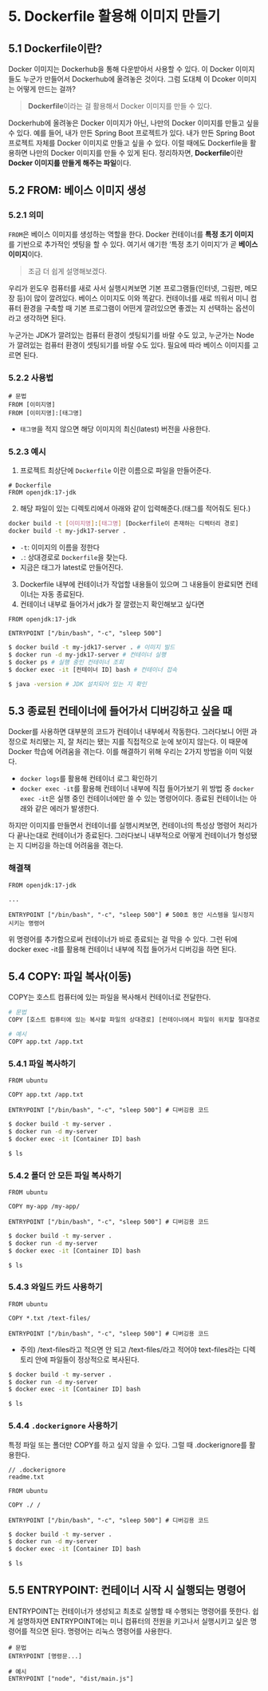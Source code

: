 # 5. Dockerfile 활용해 이미지 만들기
## 5.1 Dockerfile이란?
Docker 이미지는 Dockerhub을 통해 다운받아서 사용할 수 있다. 이 Docker 이미지들도 누군가 만들어서 Dockerhub에 올려놓은 것이다. 그럼 도대체 이 Dcoker 이미지는 어떻게 만드는 걸까?

> **Dockerfile**이라는 걸 활용해서 Docker 이미지를 만들 수 있다.

Dockerhub에 올려놓은 Docker 이미지가 아닌, 나만의 Docker 이미지를 만들고 싶을 수 있다. 예를 들어, 내가 만든 Spring Boot 프로젝트가 있다. 내가 만든 Spring Boot 프로젝트 자체를 Docker 이미지로 만들고 싶을 수 있다. 이럴 때에도 Dockerfile을 활용하면 나만의 Docker 이미지를 만들 수 있게 된다.
정리하자면, **Dockerfile**이란 **Docker 이미지를 만들게 해주는 파일**이다.

## 5.2 FROM: 베이스 이미지 생성
### 5.2.1 의미
`FROM`은 베이스 이미지를 생성하는 역할을 한다. Docker 컨테이너를 **특정 초기 이미지**를 기반으로 추가적인 셋팅을 할 수 있다. 여기서 얘기한 ‘특정 초기 이미지’가 곧 **베이스 이미지**이다.

> 조금 더 쉽게 설명해보겠다.

우리가 윈도우 컴퓨터를 새로 사서 실행시켜보면 기본 프로그램들(인터넷, 그림판, 메모장 등)이 많이 깔려있다. 베이스 이미지도 이와 똑같다. 컨테이너를 새로 띄워서 미니 컴퓨터 환경을 구축할 때 기본 프로그램이 어떤게 깔려있으면 좋겠는 지 선택하는 옵션이라고 생각하면 된다.

누군가는 JDK가 깔려있는 컴퓨터 환경이 셋팅되기를 바랄 수도 있고, 누군가는 Node가 깔려있는 컴퓨터 환경이 셋팅되기를 바랄 수도 있다. 필요에 따라 베이스 이미지를 고르면 된다.

### 5.2.2 사용법
```docker
# 문법
FROM [이미지명]
FROM [이미지명]:[태그명]
```
- `태그명`을 적지 않으면 해당 이미지의 최신(latest) 버전을 사용한다.

### 5.2.3 예시
1. 프로젝트 최상단에 `Dockerfile` 이란 이름으로 파일을 만들어준다.
```docker
# Dockerfile
FROM openjdk:17-jdk
```

2. 해당 파일이 있는 디렉토리에서 아래와 같이 입력해준다.(태그를 적어줘도 된다.)
```bash
docker build -t [이미지명]:[태그명] [Dockerfile이 존재하는 디렉터리 경로]
docker build -t my-jdk17-server .
```
- `-t`: 이미지의 이름을 정한다
- `.`: 상대경로로 `Dockerfile`을 찾는다.
- 지금은 태그가 latest로 만들어진다.

3. Dockerfile 내부에 컨테이너가 작업할 내용들이 있으며 그 내용들이 완료되면 컨테이너는 자동 종료된다.
4. 컨테이너 내부로 들어가서 jdk가 잘 깔렸는지 확인해보고 싶다면
```docker
FROM openjdk:17-jdk

ENTRYPOINT ["/bin/bash", "-c", "sleep 500"]
```

```bash
$ docker build -t my-jdk17-server . # 이미지 빌드
$ docker run -d my-jdk17-server # 컨테이너 실행
$ docker ps # 실행 중인 컨테이너 조회
$ docker exec -it [컨테이너 ID] bash # 컨테이너 접속

$ java -version # JDK 설치되어 있는 지 확인
```

## 5.3 종료된 컨테이너에 들어가서 디버깅하고 싶을 때
Docker를 사용하면 대부분의 코드가 컨테이너 내부에서 작동한다. 그러다보니 어떤 과정으로 처리됐는 지, 잘 처리는 됐는 지를 직접적으로 눈에 보이지 않는다. 이 때문에 Docker 학습에 어려움을 겪는다.
이를 해결하기 위해 우리는 2가지 방법을 이미 익혔다.
- `docker logs`를 활용해 컨테이너 로그 확인하기
- `docker exec -it`를 활용해 컨테이너 내부에 직접 들어가보기
위 방법 중 `docker exec -it`은 실행 중인 컨테이너에만 쓸 수 있는 명령어이다. 종료된 컨테이너는 아래와 같은 에러가 발생한다.

하지만 이미지를 만들면서 컨테이너를 실행시켜보면, 컨테이너의 특성상 명령어 처리가 다 끝나는대로 컨테이너가 종료된다. 그러다보니 내부적으로 어떻게 컨테이너가 형성됐는 지 디버깅을 하는데 어려움을 겪는다.

### 해결책
```docker
FROM openjdk:17-jdk

...

ENTRYPOINT ["/bin/bash", "-c", "sleep 500"] # 500초 동안 시스템을 일시정지 시키는 명령어
```
위 명령어를 추가함으로써 컨테이너가 바로 종료되는 걸 막을 수 있다. 그런 뒤에 docker exec -it를 활용해 컨테이너 내부에 직접 들어가서 디버깅을 하면 된다.

## 5.4 COPY: 파일 복사(이동)
COPY는 호스트 컴퓨터에 있는 파일을 복사해서 컨테이너로 전달한다.
```bash
# 문법
COPY [호스트 컴퓨터에 있는 복사할 파일의 상대경로] [컨테이너에서 파일이 위치할 절대경로]

# 예시
COPY app.txt /app.txt
```

### 5.4.1 파일 복사하기
```docker
FROM ubuntu

COPY app.txt /app.txt

ENTRYPOINT ["/bin/bash", "-c", "sleep 500"] # 디버깅용 코드
```

```bash
$ docker build -t my-server .
$ docker run -d my-server
$ docker exec -it [Container ID] bash

$ ls
```

### 5.4.2 폴더 안 모든 파일 복사하기
```docker
FROM ubuntu

COPY my-app /my-app/

ENTRYPOINT ["/bin/bash", "-c", "sleep 500"] # 디버깅용 코드
```

```bash
$ docker build -t my-server .
$ docker run -d my-server
$ docker exec -it [Container ID] bash

$ ls
```

### 5.4.3 와일드 카드 사용하기
```docker
FROM ubuntu

COPY *.txt /text-files/

ENTRYPOINT ["/bin/bash", "-c", "sleep 500"] # 디버깅용 코드
```
- 주의) /text-files라고 적으면 안 되고 /text-files/라고 적어야 text-files라는 디렉토리 안에 파일들이 정상적으로 복사된다.

```bash
$ docker build -t my-server .
$ docker run -d my-server
$ docker exec -it [Container ID] bash

$ ls
```

### 5.4.4 `.dockerignore` 사용하기
특정 파일 또는 폴더만 COPY를 하고 싶지 않을 수 있다. 그럴 때 .dockerignore를 활용한다.

```
// .dockerignore
readme.txt
```

```docker
FROM ubuntu

COPY ./ /

ENTRYPOINT ["/bin/bash", "-c", "sleep 500"] # 디버깅용 코드
```

```bash
$ docker build -t my-server .
$ docker run -d my-server
$ docker exec -it [Container ID] bash

$ ls
```

## 5.5 ENTRYPOINT: 컨테이너 시작 시 실행되는 명령어
ENTRYPOINT는 컨테이너가 생성되고 최초로 실행할 때 수행되는 명령어를 뜻한다. 쉽게 설명하자면 ENTRYPOINT에는 미니 컴퓨터의 전원을 키고나서 실행시키고 싶은 명령어를 적으면 된다.
명령어는 리눅스 명령어를 사용한다.

```docker
# 문법
ENTRYPOINT [명령문...]

# 예시
ENTRYPOINT ["node", "dist/main.js"]
```

